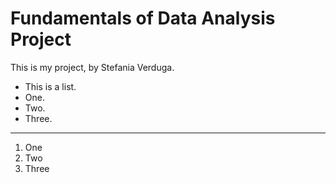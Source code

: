 # Fundamentals of Data Analysis Project

This is my project, by Stefania Verduga.

- This is a list.
- One.
- Two.
- Three.

***

1. One
2. Two
3. Three